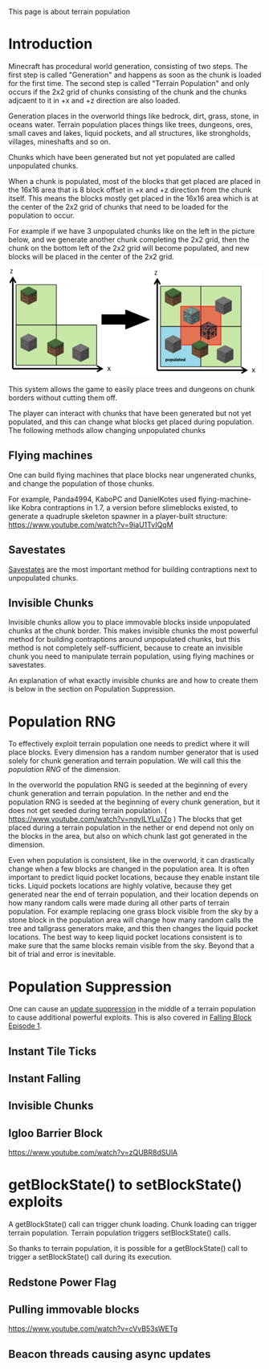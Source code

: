 This page is about terrain population

# Introduction

Minecraft has procedural world generation, consisting of two steps. The first step is called "Generation" and happens as soon as the chunk is loaded for the first time.
The second step is called "Terrain Population" and only occurs if the 2x2 grid of chunks consisting of the chunk and the chunks adjcaent to it in +x and +z direction are also loaded.

Generation places in the overworld things like bedrock, dirt, grass, stone, in oceans water.
Terrain population places things like trees, dungeons, ores, small caves and lakes, liquid pockets, and all structures, like strongholds, villages, mineshafts and so on.

Chunks which have been generated but not yet populated are called unpopulated chunks.

When a chunk is populated, most of the blocks that get placed are placed in the 16x16 area that is 8 block offset in +x and +z direction from the chunk itself.
This means the blocks mostly get placed in the 16x16 area which is at the center of the 2x2 grid of chunks that need to be loaded for the population to occur.

For example if we have 3 unpopulated chunks like on the left in the picture below, and we generate another chunk completing the 2x2 grid,
then the chunk on the bottom left of the 2x2 grid will become populated, and new blocks will be placed in the center of the 2x2 grid.

![Population image](/images/Population.PNG)

This system allows the game to easily place trees and dungeons on chunk borders without cutting them off.

The player can interact with chunks that have been generated but not yet populated, and this can change what blocks get placed during population.
The following methods allow changing unpopulated chunks

## Flying machines
One can build flying machines that place blocks near ungenerated chunks, and change the population of those chunks.

For example, Panda4994, KaboPC and DanielKotes used flying-machine-like Kobra contraptions in 1.7, a version before slimeblocks existed,
to generate a quadruple skeleton spawner in a player-built structure: https://www.youtube.com/watch?v=9iaU1TvIQqM

## Savestates
[Savestates](savestate.md) are the most important method for building contraptions next to unpopulated chunks.

## Invisible Chunks
Invisible chunks allow you to place immovable blocks inside unpopulated chunks at the chunk border. This makes invisible chunks the most powerful method for building contraptions around unpopulated chunks, but this method is not completely self-sufficient, because to create an invisible chunk you need to manipulate terrain population, using flying machines or savestates.

An explanation of what exactly invisible chunks are and how to create them is below in the section on Population Suppression.

# Population RNG
To effectively exploit terrain population one needs to predict where it will place blocks.
Every dimension has a random number generator that is used solely for chunk generation and terrain population. We will call this the *population RNG* of the dimension.

In the overworld the population RNG is seeded at the beginning of every chunk generation and terrain population.
In the nether and end the population RNG is seeded at the beginning of every chunk generation, but it does not get seeded during terrain population. ( https://www.youtube.com/watch?v=nqyILYLu1Zo )
The blocks that get placed during a terrain population in the nether or end depend not only on the blocks in the area, but also on which chunk last got generated in the dimension.

Even when population is consistent, like in the overworld, it can drastically change when a few blocks are changed in the population area.
It is often important to predict liquid pocket locations, because they enable instant tile ticks.
Liquid pockets locations are highly volative, because they get generated near the end of terrain population, and their location depends on how many random calls were made during all other parts of terrain population.
For example replacing one grass block visible from the sky by a stone block in the population area will change how many random calls the tree and tallgrass generators make, and this then changes the liquid pocket locations.
The best way to keep liquid pocket locations consistent is to make sure that the same blocks remain visible from the sky. Beyond that a bit of trial and error is inevitable.

# Population Suppression
One can cause an [update suppression](../update_suppression.md) in the middle of a terrain population to cause additional powerful exploits.
This is also covered in [Falling Block Episode 1](https://www.youtube.com/watch?v=KU3lN1IUhuE).

## Instant Tile Ticks

## Instant Falling

## Invisible Chunks

## Igloo Barrier Block
https://www.youtube.com/watch?v=zQUBR8dSUlA

# getBlockState() to setBlockState() exploits
A getBlockState() call can trigger chunk loading.
Chunk loading can trigger terrain population.
Terrain population triggers setBlockState() calls.

So thanks to terrain population, it is possible for a getBlockState() call to trigger a setBlockState() call during its execution.

## Redstone Power Flag

## Pulling immovable blocks
https://www.youtube.com/watch?v=cVvB53sWETg

## Beacon threads causing async updates

